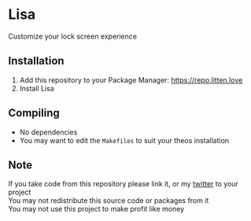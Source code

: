 # Lisa
Customize your lock screen experience

## Installation
1. Add this repository to your Package Manager: https://repo.litten.love
2. Install Lisa

## Compiling
  - No dependencies
  - You may want to edit the `Makefiles` to suit your theos installation

## Note
If you take code from this repository please link it, or my [twitter](https://twitter.com/schneelittchen) to your project  
You may not redistribute this source code or packages from it  
You may not use this project to make profit like money
